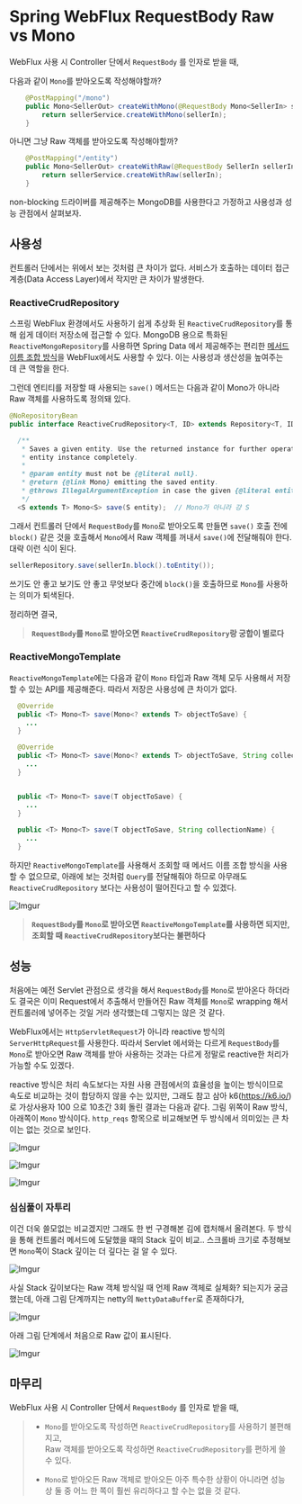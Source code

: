 # Spring WebFlux RequestBody Raw vs Mono

WebFlux 사용 시 Controller 단에서 `RequestBody` 를 인자로 받을 때,

다음과 같이 `Mono`를 받아오도록 작성해야할까?

```java
    @PostMapping("/mono")
    public Mono<SellerOut> createWithMono(@RequestBody Mono<SellerIn> sellerIn) {
        return sellerService.createWithMono(sellerIn);
    }
```

아니면 그냥 Raw 객체를 받아오도록 작성해야할까?

```java
    @PostMapping("/entity")
    public Mono<SellerOut> createWithRaw(@RequestBody SellerIn sellerIn) {
        return sellerService.createWithRaw(sellerIn);
    }
```

non-blocking 드라이버를 제공해주는 MongoDB를 사용한다고 가정하고 사용성과 성능 관점에서 살펴보자.

## 사용성

컨트롤러 단에서는 위에서 보는 것처럼 큰 차이가 없다. 서비스가 호출하는 데이터 접근 계층(Data Access Layer)에서 작지만 큰 차이가 발생한다.

### ReactiveCrudRepository

스프링 WebFlux 환경에서도 사용하기 쉽게 추상화 된 `ReactiveCrudRepository`를 통해 쉽게 데이터 저장소에 접근할 수 있다. MongoDB 용으로 특화된 `ReactiveMongoRepository`를 사용하면 Spring Data 에서 제공해주는 편리한 [메서드 이름 조합 방식](https://docs.spring.io/spring-data/mongodb/docs/current/reference/html/#mongodb.repositories.queries)을 WebFlux에서도 사용할 수 있다. 이는 사용성과 생산성을 높여주는 데 큰 역할을 한다.

그런데 엔티티를 저장할 때 사용되는 `save()` 메서드는 다음과 같이 Mono가 아니라 Raw 객체를 사용하도록 정의돼 있다.

```java
@NoRepositoryBean
public interface ReactiveCrudRepository<T, ID> extends Repository<T, ID> {

  /**
   * Saves a given entity. Use the returned instance for further operations as the save operation might have changed the
   * entity instance completely.
   *
   * @param entity must not be {@literal null}.
   * @return {@link Mono} emitting the saved entity.
   * @throws IllegalArgumentException in case the given {@literal entity} is {@literal null}.
   */
  <S extends T> Mono<S> save(S entity);  // Mono가 아니라 걍 S
```

그래서 컨트롤러 단에서 `RequestBody`를 `Mono`로 받아오도록 만들면 `save()` 호출 전에 `block()` 같은 것을 호출해서 `Mono`에서 Raw 객체를 꺼내서 `save()`에 전달해줘야 한다. 대략 이런 식이 된다.

```java
sellerRepository.save(sellerIn.block().toEntity());
```

쓰기도 안 좋고 보기도 안 좋고 무엇보다 중간에 `block()`을 호출하므로 `Mono`를 사용하는 의미가 퇴색된다.

정리하면 결국,

>**`RequestBody`를 `Mono`로 받아오면 `ReactiveCrudRepository`랑 궁합이 별로다**

### ReactiveMongoTemplate

`ReactiveMongoTemplate`에는 다음과 같이 `Mono` 타입과 Raw 객체 모두 사용해서 저장할 수 있는 API를 제공해준다. 따라서 저장은 사용성에 큰 차이가 없다.

```java
  @Override
  public <T> Mono<T> save(Mono<? extends T> objectToSave) {
    ...
  }

  @Override
  public <T> Mono<T> save(Mono<? extends T> objectToSave, String collectionName) {
    ...
  }


  public <T> Mono<T> save(T objectToSave) {
    ...
  }
  
  public <T> Mono<T> save(T objectToSave, String collectionName) {
    ...
  }
```

하지만 `ReactiveMongoTemplate`를 사용해서 조회할 때 메서드 이름 조합 방식을 사용할 수 없으므로, 아래에 보는 것처럼 `Query`를 전달해줘야 하므로 아무래도 `ReactiveCrudRepository` 보다는 사용성이 떨어진다고 할 수 있겠다.

![Imgur](https://i.imgur.com/eogpnac.png)

>**`RequestBody`를 `Mono`로 받아오면 `ReactiveMongoTemplate`를 사용하면 되지만, 조회할 때 `ReactiveCrudRepository`보다는 불편하다**


## 성능

처음에는 예전 Servlet 관점으로 생각을 해서 `RequestBody`를 `Mono`로 받아온다 하더라도 결국은 이미 Request에서 추출해서 만들어진 Raw 객체를 `Mono`로 wrapping 해서 컨트롤러에 넣어주는 것일 거라 생각했는데 그렇지는 않은 것 같다.

WebFlux에서는 `HttpServletRequest`가 아니라 reactive 방식의 `ServerHttpRequest`를 사용한다. 따라서 Servlet 에서와는 다르게 `RequestBody`를 `Mono`로 받아오면 Raw 객체를 받아 사용하는 것과는 다르게 정말로 reactive한 처리가 가능할 수도 있겠다.

reactive 방식은 처리 속도보다는 자원 사용 관점에서의 효율성을 높이는 방식이므로 속도로 비교하는 것이 합당하지 않을 수는 있지만, 그래도 참고 삼아 k6(https://k6.io/)로 가상사용자 100 으로 10초간 3회 돌린 결과는 다음과 같다. 그림 위쪽이 Raw 방식, 아래쪽이 `Mono` 방식이다. `http_reqs` 항목으로 비교해보면 두 방식에서 의미있는 큰 차이는 없는 것으로 보인다.

![Imgur](https://i.imgur.com/R3fX3fg.png)

![Imgur](https://i.imgur.com/FDRl4jU.png)

![Imgur](https://i.imgur.com/VhCeVTk.png)

### 심심풀이 자투리

이건 더욱 쓸모없는 비교겠지만 그래도 한 번 구경해본 김에 캡처해서 올려본다. 두 방식을 통해 컨트롤러 메서드에 도달했을 때의 Stack 깊이 비교.. 스크롤바 크기로 추정해보면 `Mono`쪽이 Stack 깊이는 더 깊다는 걸 알 수 있다.

![Imgur](https://i.imgur.com/RE6mUNS.png)

사실 Stack 깊이보다는 Raw 객체 방식일 때 언제 Raw 객체로 실체화? 되는지가 궁금했는데, 아래 그림 단계까지는 netty의 `NettyDataBuffer`로 존재하다가,

![Imgur](https://i.imgur.com/RNY24EO.png)

아래 그림 단계에서 처음으로 Raw 값이 표시된다.

![Imgur](https://i.imgur.com/enkERzn.png)


## 마무리

WebFlux 사용 시 Controller 단에서 `RequestBody` 를 인자로 받을 때,

>- `Mono`를 받아오도록 작성하면 `ReactiveCrudRepository`를 사용하기 불편해지고,  
Raw 객체를 받아오도록 작성하면 `ReactiveCrudRepository`를 편하게 쓸 수 있다.
>
>- `Mono`로 받아오든 Raw 객체로 받아오든 아주 특수한 상황이 아니라면 성능 상 둘 중 어느 한 쪽이 훨씬 유리하다고 할 수는 없을 것 같다.




  
